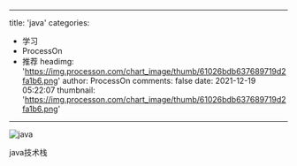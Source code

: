 
---
title: 'java'
categories: 
 - 学习
 - ProcessOn
 - 推荐
headimg: 'https://img.processon.com/chart_image/thumb/61026bdb637689719d2fa1b6.png'
author: ProcessOn
comments: false
date: 2021-12-19 05:22:07
thumbnail: 'https://img.processon.com/chart_image/thumb/61026bdb637689719d2fa1b6.png'
---

<div>   
<img class="thumb" alt="java" src="https://img.processon.com/chart_image/thumb/61026bdb637689719d2fa1b6.png" referrerpolicy="no-referrer">
<p>java技术栈</p>  
</div>
            